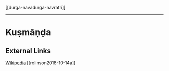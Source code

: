 [[durga-navadurga-navratri]]

---
# Kuṣmāṇḍa
## External Links
[Wikipedia](https://en.wikipedia.org/wiki/Kushmanda)
[[rolinson2018-10-14a]]